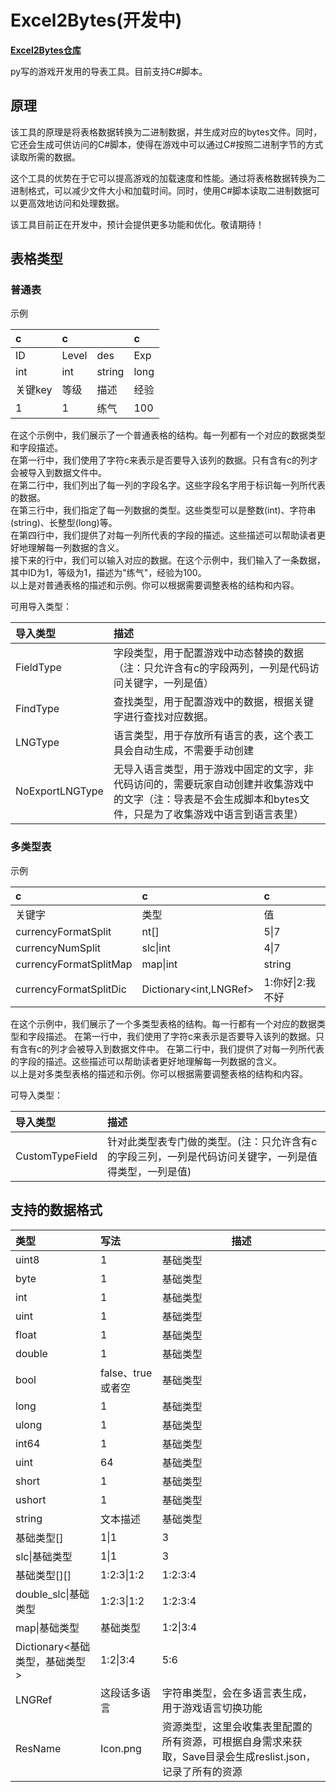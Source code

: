 # Excel2Bytes(开发中)
[**Excel2Bytes仓库**](https://github.com/LBGTeam/Excel2Bytes)  

py写的游戏开发用的导表工具。目前支持C#脚本。
## 原理
该工具的原理是将表格数据转换为二进制数据，并生成对应的bytes文件。同时，它还会生成可供访问的C#脚本，使得在游戏中可以通过C#按照二进制字节的方式读取所需的数据。

这个工具的优势在于它可以提高游戏的加载速度和性能。通过将表格数据转换为二进制格式，可以减少文件大小和加载时间。同时，使用C#脚本读取二进制数据可以更高效地访问和处理数据。

该工具目前正在开发中，预计会提供更多功能和优化。敬请期待！

## 表格类型
### 普通表
示例  

|c|c||c|
|:--|:--|:--|:--|
|ID|Level|des|Exp|
|int|int|string|long|
|关键key|等级|描述|经验|
|1|1|练气|100|

在这个示例中，我们展示了一个普通表格的结构。每一列都有一个对应的数据类型和字段描述。  
在第一行中，我们使用了字符c来表示是否要导入该列的数据。只有含有c的列才会被导入到数据文件中。  
在第二行中，我们列出了每一列的字段名字。这些字段名字用于标识每一列所代表的数据。  
在第三行中，我们指定了每一列数据的类型。这些类型可以是整数(int)、字符串(string)、长整型(long)等。  
在第四行中，我们提供了对每一列所代表的字段的描述。这些描述可以帮助读者更好地理解每一列数据的含义。  
接下来的行中，我们可以输入对应的数据。在这个示例中，我们输入了一条数据，其中ID为1，等级为1，描述为"练气"，经验为100。  
以上是对普通表格的描述和示例。你可以根据需要调整表格的结构和内容。 

可用导入类型：  

导入类型|描述|
|:--|:--|  
|FieldType|字段类型，用于配置游戏中动态替换的数据（注：只允许含有c的字段两列，一列是代码访问关键字，一列是值）|  
|FindType|查找类型，用于配置游戏中的数据，根据关键字进行查找对应数据。|  
|LNGType|语言类型，用于存放所有语言的表，这个表工具会自动生成，不需要手动创建|  
|NoExportLNGType|无导入语言类型，用于游戏中固定的文字，非代码访问的，需要玩家自动创建并收集游戏中的文字（注：导表是不会生成脚本和bytes文件，只是为了收集游戏中语言到语言表里）|  

### 多类型表
示例  

|c|c|c|  
|:--|:--|:--|  
|关键字|类型|值|  
|currencyFormatSplit|nt[]|5\|7|10|13|  
|currencyNumSplit|slc\|int|4\|7|10|13|  
|currencyFormatSplitMap|map\|int|string|1:你好\|2:我不好|  
|currencyFormatSplitDic|Dictionary<int,LNGRef>|1:你好\|2:我不好|  

在这个示例中，我们展示了一个多类型表格的结构。每一行都有一个对应的数据类型和字段描述。
在第一行中，我们使用了字符c来表示是否要导入该列的数据。只有含有c的列才会被导入到数据文件中。
在第二行中，我们提供了对每一列所代表的字段的描述。这些描述可以帮助读者更好地理解每一列数据的含义。   
以上是对多类型表格的描述和示例。你可以根据需要调整表格的结构和内容。  

可导入类型：  

导入类型|描述|
|:--|:--|  
|CustomTypeField|针对此类型表专门做的类型。(注：只允许含有c的字段三列，一列是代码访问关键字，一列是值得类型，一列是值)|   

## 支持的数据格式

|类型|写法|描述|  
|:--|:--|--|  
|uint8|1|基础类型|  
|byte|1|基础类型|  
|int|1|基础类型|  
|uint|1|基础类型|  
|float|1|基础类型|  
|double|1|基础类型|  
|bool|false、true或者空|基础类型|  
|long|1|基础类型|  
|ulong|1|基础类型|  
|int64|1|基础类型|  
|uint|64|基础类型|  
|short|1|基础类型|  
|ushort|1|基础类型|  
|string|文本描述|基础类型|  
|基础类型[]|1\|1|3|基础类型的数组|  
|slc\|基础类型|1\|1|3|基础类型的数组|  
|基础类型[][]|1:2:3\|1:2|1:2:3:4|基础类型的二维数组|  
|double_slc\|基础类型|1:2:3\|1:2|1:2:3:4|基础类型的二维数组|  
|map\|基础类型|基础类型|1:2\|3:4|5:6|基础类型的字典|  
|Dictionary<基础类型，基础类型>|1:2\|3:4|5:6|基础类型的字典|  
|LNGRef|这段话多语言|字符串类型，会在多语言表生成，用于游戏语言切换功能|  
|ResName|Icon.png|资源类型，这里会收集表里配置的所有资源，可根据自身需求来获取，Save目录会生成reslist.json，记录了所有的资源|  